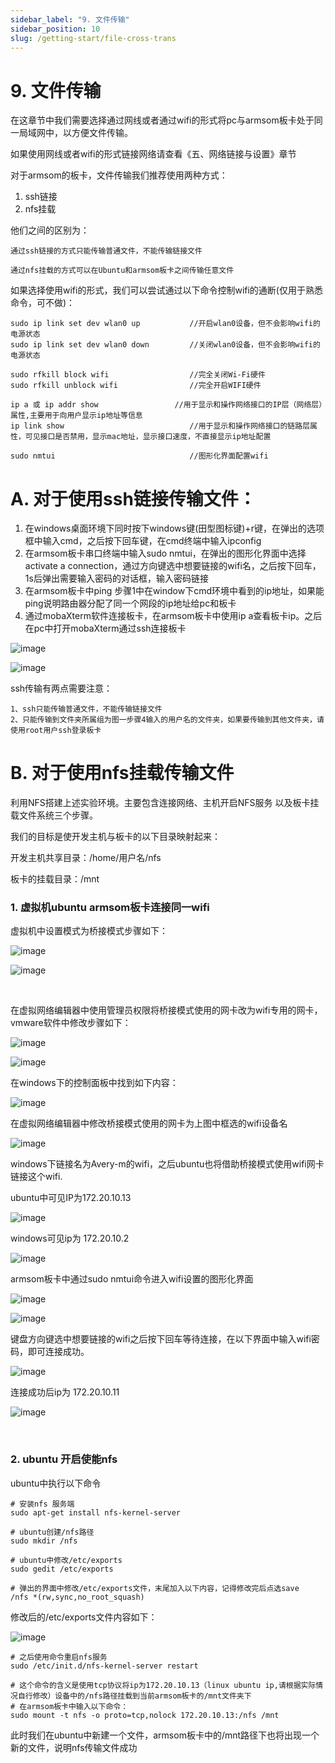 ```yaml
---
sidebar_label: "9. 文件传输"
sidebar_position: 10
slug: /getting-start/file-cross-trans
---
```


# 9. 文件传输

在这章节中我们需要选择通过网线或者通过wifi的形式将pc与armsom板卡处于同一局域网中，以方便文件传输。

如果使用网线或者wifi的形式链接网络请查看《五、网络链接与设置》章节

对于armsom的板卡，文件传输我们推荐使用两种方式：

1. ssh链接
2. nfs挂载

他们之间的区别为：

    通过ssh链接的方式只能传输普通文件，不能传输链接文件

    通过nfs挂载的方式可以在Ubuntu和armsom板卡之间传输任意文件

如果选择使用wifi的形式，我们可以尝试通过以下命令控制wifi的通断(仅用于熟悉命令，可不做)：

```shell
sudo ip link set dev wlan0 up			//开启wlan0设备，但不会影响wifi的电源状态
sudo ip link set dev wlan0 down			//关闭wlan0设备，但不会影响wifi的电源状态

sudo rfkill block wifi					//完全关闭Wi-Fi硬件
sudo rfkill unblock wifi				//完全开启WIFI硬件

ip a 或 ip addr show					//用于显示和操作网络接口的IP层（网络层）属性,主要用于向用户显示ip地址等信息
ip link show							//用于显示和操作网络接口的链路层属性，可见接口是否禁用，显示mac地址，显示接口速度，不直接显示ip地址配置

sudo nmtui								//图形化界面配置wifi
```

# A.  对于使用ssh链接传输文件：

1. 在windows桌面环境下同时按下windows键(田型图标键)+r键，在弹出的选项框中输入cmd，之后按下回车键，在cmd终端中输入ipconfig
2. 在armsom板卡串口终端中输入sudo nmtui，在弹出的图形化界面中选择activate a connection，通过方向键选中想要链接的wifi名，之后按下回车，1s后弹出需要输入密码的对话框，输入密码链接
3. 在armsom板卡中ping 步骤1中在window下cmd环境中看到的ip地址，如果能ping说明路由器分配了同一个网段的ip地址给pc和板卡
4. 通过mobaXterm软件连接板卡，在armsom板卡中使用ip a查看板卡ip。之后在pc中打开mobaXterm通过ssh连接板卡

​![image](/img/Getting_started/image-20241208033948-hy1y4nq.png)​

![image](/img/Getting_started/image-20241208034451-3lascdy.png)​

ssh传输有两点需要注意：
```shell
1、ssh只能传输普通文件，不能传输链接文件
2、只能传输到文件夹所属组为图一步骤4输入的用户名的文件夹，如果要传输到其他文件夹，请使用root用户ssh登录板卡
```

# B. 对于使用nfs挂载传输文件

利用NFS搭建上述实验环境。主要包含连接网络、主机开启NFS服务 以及板卡挂载文件系统三个步骤。

我们的目标是使开发主机与板卡的以下目录映射起来：

开发主机共享目录：/home/用户名/nfs

板卡的挂载目录：/mnt

### 1.  虚拟机ubuntu armsom板卡连接同一wifi

虚拟机中设置模式为桥接模式步骤如下：

​![image](/img/Getting_started/image-20241211073922-vyeke0e.png)​

​![image](/img/Getting_started/image-20241211073942-fa3qg0d.png)​

‍

在虚拟网络编辑器中使用管理员权限将桥接模式使用的网卡改为wifi专用的网卡，vmware软件中修改步骤如下：

​![image](/img/Getting_started/image-20241211074007-saq8and.png)​

​![image](/img/Getting_started/image-20241211074022-u1wecyy.png)​

在windows下的控制面板中找到如下内容：

​![image](/img/Getting_started/image-20241211074630-g6w285r.png)​

在虚拟网络编辑器中修改桥接模式使用的网卡为上图中框选的wifi设备名

​![image](/img/Getting_started/image-20241211074043-dqmn66b.png)​

windows下链接名为Avery-m的wifi，之后ubuntu也将借助桥接模式使用wifi网卡链接这个wifi.

ubuntu中可见IP为172.20.10.13

​![image](/img/Getting_started/image-20241211074907-wg8s4dt.png)​

windows可见ip为 172.20.10.2

​![image](/img/Getting_started/image-20241211074932-b10xw9y.png)​

armsom板卡中通过sudo nmtui命令进入wifi设置的图形化界面

​![image](/img/Getting_started/image-20241211075233-rpg2fo1.png)​

​![image](/img/Getting_started/image-20241211075255-mrupjg9.png)​

键盘方向键选中想要链接的wifi之后按下回车等待连接，在以下界面中输入wifi密码，即可连接成功。

​![image](/img/Getting_started/image-20241211075509-kwxryu3.png)​

连接成功后ip为 172.20.10.11

​![image](/img/Getting_started/image-20241211075615-mye6tqc.png)​

‍

### 2. ubuntu 开启使能nfs

<span data-type="text">ubuntu中执行以下命令</span>

```shell
# 安装nfs 服务端
sudo apt-get install nfs-kernel-server

# ubuntu创建/nfs路径
sudo mkdir /nfs

# ubuntu中修改/etc/exports
sudo gedit /etc/exports

# 弹出的界面中修改/etc/exports文件，末尾加入以下内容，记得修改完后点选save
/nfs *(rw,sync,no_root_squash)
```

修改后的/etc/exports文件内容如下：

​![image](/img/Getting_started/image-20241211081846-6w1axhm.png)​

```shell
# 之后使用命令重启nfs服务
sudo /etc/init.d/nfs-kernel-server restart

# 这个命令的含义是使用tcp协议将ip为172.20.10.13（linux ubuntu ip,请根据实际情况自行修改）设备中的/nfs路径挂载到当前armsom板卡的/mnt文件夹下
# 在armsom板卡中输入以下命令：
sudo mount -t nfs -o proto=tcp,nolock 172.20.10.13:/nfs /mnt
```

此时我们在ubuntu中新建一个文件，armsom板卡中的/mnt路径下也将出现一个新的文件，说明nfs传输文件成功

